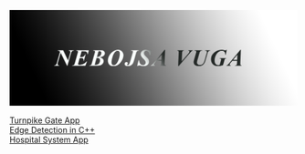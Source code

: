 ![Nebojsa's GitHub Banner](./assets/Banner.png)



<a href="https://github.com/vuganebojsa/NaplatnaRampa">
  Turnpike Gate App
</a>

<br>

<a href="https://github.com/vuganebojsa/EdgeDetectionCpp">
 Edge Detection in C++
</a>
<br>

<a href="https://github.com/kzi-nastava/course-project-t-13">
  Hospital System App
</a>

